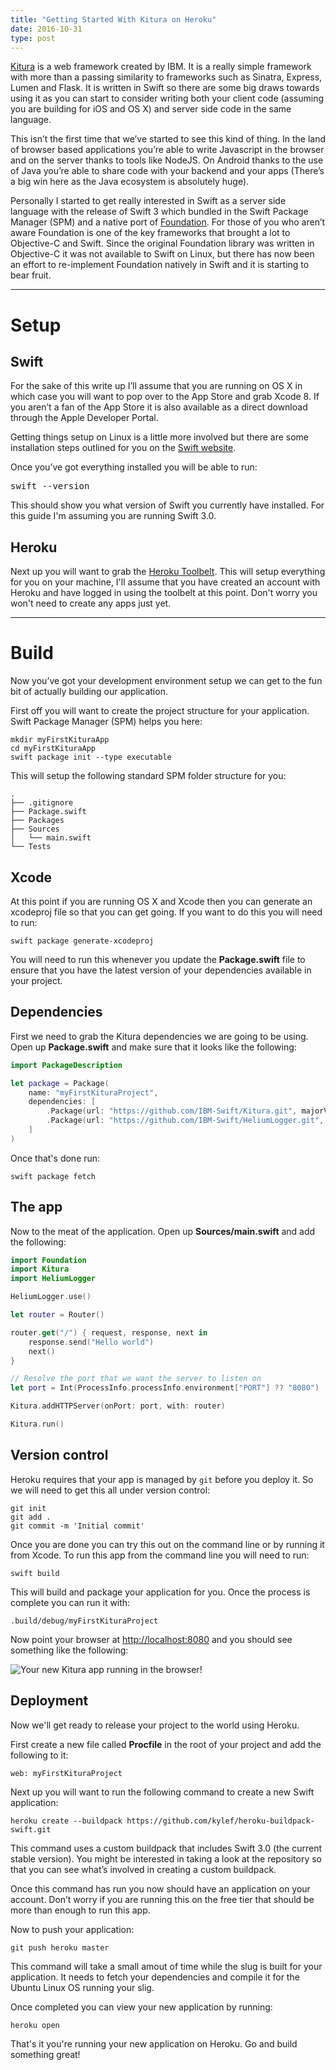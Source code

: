 ```yaml
---
title: "Getting Started With Kitura on Heroku"
date: 2016-10-31
type: post
---
```


[Kitura](https://www.kitura.io/) is a web framework created by IBM. It is a really simple framework with more than a passing similarity to frameworks such as Sinatra, Express, Lumen and Flask. It is written in Swift so there are some big draws towards using it as you can start to consider writing both your client code (assuming you are building for iOS and OS X) and server side code in the same language.

This isn’t the first time that we’ve started to see this kind of thing. In the land of browser based applications you’re able to write Javascript in the browser and on the server thanks to tools like NodeJS. On Android thanks to the use of Java you’re able to share code with your backend and your apps (There’s a big win here as the Java ecosystem is absolutely huge).

Personally I started to get really interested in Swift as a server side language with the release of Swift 3 which bundled in the Swift Package Manager (SPM) and a native port of [Foundation](https://github.com/apple/swift-corelibs-foundation). For those of you who aren’t aware Foundation is one of the key frameworks that brought a lot to Objective-C and Swift. Since the original Foundation library was written in Objective-C it was not available to Swift on Linux, but there has now been an effort to re-implement Foundation natively in Swift and it is starting to bear fruit.

---

# Setup

## Swift

For the sake of this write up I’ll assume that you are running on OS X in which case you will want to pop over to the App Store and grab Xcode 8. If you aren’t a fan of the App Store it is also available as a direct download through the Apple Developer Portal.

Getting things setup on Linux is a little more involved but there are some installation steps outlined for you on the [Swift website](https://swift.org/getting-started/#installing-swift).

Once you’ve got everything installed you will be able to run:

<pre>
swift --version
</pre>

This should show you what version of Swift you currently have installed. For this guide I'm assuming you are running Swift 3.0.

## Heroku

Next up you will want to grab the [Heroku Toolbelt](https://devcenter.heroku.com/articles/heroku-command-line). This will setup everything for you on your machine, I'll assume that you have created an account with Heroku and have logged in using the toolbelt at this point. Don't worry you won't need to create any apps just yet.

---

# Build

Now you’ve got your development environment setup we can get to the fun bit of actually building our application.

First off you will want to create the project structure for your application. Swift Package Manager (SPM) helps you here:

```shell
mkdir myFirstKituraApp
cd myFirstKituraApp
swift package init --type executable
```

This will setup the following standard SPM folder structure for you:

```plain
.
├── .gitignore
├── Package.swift
├── Packages
├── Sources
│   └── main.swift
└── Tests
```

## Xcode

At this point if you are running OS X and Xcode then you can generate an xcodeproj file so that you can get going. If you want to do this you will need to run:

```shell
swift package generate-xcodeproj
```

You will need to run this whenever you update the **Package.swift** file to ensure that you have the latest version of your dependencies available in your project.

## Dependencies

First we need to grab the Kitura dependencies we are going to be using. Open up **Package.swift** and make sure that it looks like the following:

```swift
import PackageDescription

let package = Package(
    name: "myFirstKituraProject",
    dependencies: [
        .Package(url: "https://github.com/IBM-Swift/Kitura.git", majorVersion: 1, minor: 0),
        .Package(url: "https://github.com/IBM-Swift/HeliumLogger.git", majorVersion: 1, minor: 0),
    ]
)
```

Once that's done run:

```shell
swift package fetch
```

## The app

Now to the meat of the application. Open up **Sources/main.swift** and add the following:

```swift
import Foundation
import Kitura
import HeliumLogger

HeliumLogger.use()

let router = Router()

router.get("/") { request, response, next in
    response.send("Hello world")
    next()
}

// Resolve the port that we want the server to listen on
let port = Int(ProcessInfo.processInfo.environment["PORT"] ?? "8080")

Kitura.addHTTPServer(onPort: port, with: router)

Kitura.run()
```

## Version control

Heroku requires that your app is managed by `git` before you deploy it. So we will need to get this all under version control:

```shell
git init
git add .
git commit -m 'Initial commit'
```

Once you are done you can try this out on the command line or by running it from Xcode. To run this app from the command line you will need to run:

```shell
swift build
```

This will build and package your application for you. Once the process is complete you can run it with:

```shell
.build/debug/myFirstKituraProject
```

Now point your browser at [http://localhost:8080](http://localhost:8080) and you should see something like the following:

![Your new Kitura app running in the browser!](2016/10/getting-started-with-kitura-on-heroku/hello-world.png)

## Deployment

Now we'll get ready to release your project to the world using Heroku.

First create a new file called **Procfile** in the root of your project and add the following to it:

```plain
web: myFirstKituraProject
```

Next up you will want to run the following command to create a new Swift application:

```shell
heroku create --buildpack https://github.com/kylef/heroku-buildpack-swift.git
```

This command uses a custom buildpack that includes Swift 3.0 (the current stable version). You might be interested in taking a look at the repository so that you can see what’s involved in creating a custom buildpack.

Once this command has run you now should have an application on your account. Don’t worry if you are running this on the free tier that should be more than enough to run this app.

Now to push your application:

```shell
git push heroku master
```

This command will take a small amout of time while the slug is built for your application. It needs to fetch your dependencies and compile it for the Ubuntu Linux OS running your slig.

Once completed you can view your new application by running:

```shell
heroku open
```

That's it you're running your new application on Heroku. Go and build something great!
